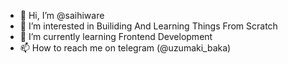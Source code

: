- 👋 Hi, I’m @saihiware
- 👀 I’m interested in Builiding And Learning Things From Scratch
- 🌱 I’m currently learning Frontend Development 
- 📫 How to reach me on telegram (@uzumaki_baka)

<!---
saihiware/saihiware is a ✨ special ✨ repository because its `README.md` (this file) appears on your GitHub profile.
You can click the Preview link to take a look at your changes.
--->
